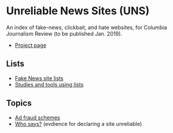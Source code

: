 # Unreliable News Sites (UNS)
An index of fake-news, clickbait, and hate websites, for Columbia Journalism Review (to be published Jan. 2019).

* <a href="https://github.com/hearvox/unreliable-news/projects/1">Project page</a>

## Lists
* <a href="https://github.com/hearvox/unreliable-news/blob/master/lists/fake-news.md">Fake News site lists</a>
* <a href="https://github.com/hearvox/unreliable-news/blob/master/lists/tools-use-lists.md">Studies and tools using lists</a>

## Topics
* <a href="https://github.com/hearvox/unreliable-news/blob/master/topics/ad-fraud.md">Ad fraud schemes</a>
* <a href="https://github.com/hearvox/unreliable-news/blob/master/topics/evidence.md">Who says?</a> (evdience for declaring a site unreliable)
